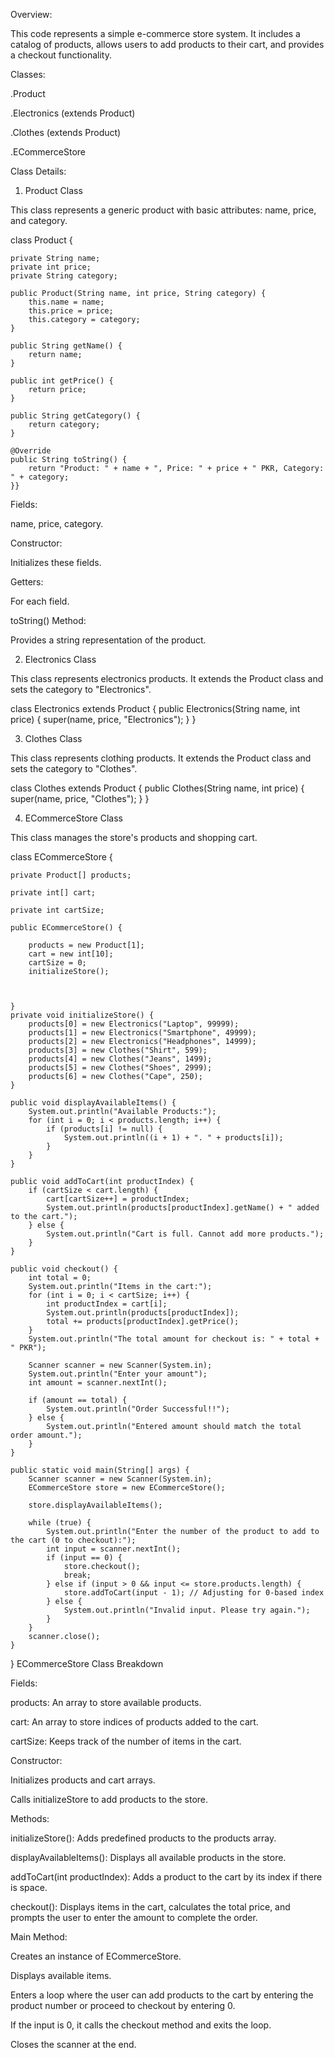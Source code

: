 Overview:

This code represents a simple e-commerce store system. It includes a catalog of products, allows users to add products to their cart, and provides a checkout functionality.

Classes:

.Product

.Electronics (extends Product)

.Clothes (extends Product)

.ECommerceStore

Class Details:

1. Product Class
   
This class represents a generic product with basic attributes: name, price, and category.


class Product {

    private String name;
    private int price;
    private String category;

    public Product(String name, int price, String category) {
        this.name = name;
        this.price = price;
        this.category = category;
    }

    public String getName() {
        return name;
    }

    public int getPrice() {
        return price;
    }

    public String getCategory() {
        return category;
    }

    @Override
    public String toString() {
        return "Product: " + name + ", Price: " + price + " PKR, Category: " + category;
    }}

Fields: 

name, price, category.

Constructor: 

Initializes these fields.

Getters: 

For each field.

toString() Method:

Provides a string representation of the product.

2. Electronics Class

This class represents electronics products. It extends the Product class and sets the category to "Electronics".


class Electronics extends Product {
    public Electronics(String name, int price) {
        super(name, price, "Electronics");
    }
}

3. Clothes Class

This class represents clothing products. It extends the Product class and sets the category to "Clothes".


class Clothes extends Product {
    public Clothes(String name, int price) {
        super(name, price, "Clothes");
    }
}

4. ECommerceStore Class

This class manages the store's products and shopping cart.







class ECommerceStore {

    private Product[] products;
    
    private int[] cart;
    
    private int cartSize;
    
    public ECommerceStore() {
       
        products = new Product[1];
        cart = new int[10];
        cartSize = 0;
        initializeStore();


        
    }
    private void initializeStore() {
        products[0] = new Electronics("Laptop", 99999);
        products[1] = new Electronics("Smartphone", 49999);
        products[2] = new Electronics("Headphones", 14999);
        products[3] = new Clothes("Shirt", 599);
        products[4] = new Clothes("Jeans", 1499);
        products[5] = new Clothes("Shoes", 2999);
        products[6] = new Clothes("Cape", 250);
    }

    public void displayAvailableItems() {
        System.out.println("Available Products:");
        for (int i = 0; i < products.length; i++) {
            if (products[i] != null) {
                System.out.println((i + 1) + ". " + products[i]);
            }
        }
    }

    public void addToCart(int productIndex) {
        if (cartSize < cart.length) {
            cart[cartSize++] = productIndex;
            System.out.println(products[productIndex].getName() + " added to the cart.");
        } else {
            System.out.println("Cart is full. Cannot add more products.");
        }
    }

    public void checkout() {
        int total = 0;
        System.out.println("Items in the cart:");
        for (int i = 0; i < cartSize; i++) {
            int productIndex = cart[i];
            System.out.println(products[productIndex]);
            total += products[productIndex].getPrice();
        }
        System.out.println("The total amount for checkout is: " + total + " PKR");
        
        Scanner scanner = new Scanner(System.in);
        System.out.println("Enter your amount");
        int amount = scanner.nextInt();
        
        if (amount == total) {
            System.out.println("Order Successful!!");
        } else {
            System.out.println("Entered amount should match the total order amount.");
        }
    }

    public static void main(String[] args) {
        Scanner scanner = new Scanner(System.in);
        ECommerceStore store = new ECommerceStore();

        store.displayAvailableItems();

        while (true) {
            System.out.println("Enter the number of the product to add to the cart (0 to checkout):");
            int input = scanner.nextInt();
            if (input == 0) {
                store.checkout();
                break;
            } else if (input > 0 && input <= store.products.length) {
                store.addToCart(input - 1); // Adjusting for 0-based index
            } else {
                System.out.println("Invalid input. Please try again.");
            }
        }
        scanner.close();
    }
}
ECommerceStore Class Breakdown

Fields:

products: An array to store available products.

cart: An array to store indices of products added to the cart.

cartSize: Keeps track of the number of items in the cart.

Constructor:

Initializes products and cart arrays.

Calls initializeStore to add products to the store.

Methods:

initializeStore(): Adds predefined products to the products array.

displayAvailableItems(): Displays all available products in the store.

addToCart(int productIndex): Adds a product to the cart by its index if there is space.

checkout(): Displays items in the cart, calculates the total price, and prompts the user to enter the amount to complete the order.

Main Method:

Creates an instance of ECommerceStore.

Displays available items.

Enters a loop where the user can add products to the cart by entering the product number or proceed to checkout by entering 0.

If the input is 0, it calls the checkout method and exits the loop.

Closes the scanner at the end.


